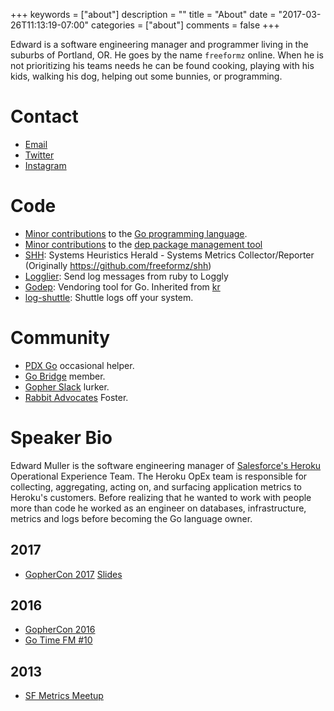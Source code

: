 +++
keywords = ["about"]
description = ""
title = "About"
date = "2017-03-26T11:13:19-07:00"
categories = ["about"]
comments = false
+++

Edward is a software engineering manager and programmer living in the suburbs of Portland, OR. He goes by the name `freeformz` online. When he is not prioritizing his teams needs he can be found cooking, playing with his kids, walking his dog, helping out some bunnies, or programming.

# Contact

* [Email](mailto:edwardam@interlix.com)
* [Twitter](https://twitter.com/freeformz)
* [Instagram](https://www.instagram.com/freeformz/)

# Code

* [Minor contributions](https://github.com/golang/go/commits?author=freeformz) to the [Go programming language](https://github.com/golang/go/blob/4b50c81356b7e36ae1de1651eb3f5fb9df3211dd/CONTRIBUTORS#L370).
* [Minor contributions](https://github.com/golang/dep/commits?author=freeformz) to the [dep package management tool](https://github.com/golang/dep)
* [SHH](https://github.com/heroku/shh): Systems Heuristics Herald - Systems Metrics Collector/Reporter (Originally https://github.com/freeformz/shh)
* [Logglier](https://github.com/freeformz/logglier): Send log messages from ruby to Loggly
* [Godep](https://github.com/tools/godep): Vendoring tool for Go. Inherited from [kr](https://github.com/kr)
* [log-shuttle](https://github.com/heroku/log-shuttle): Shuttle logs off your system.

# Community

* [PDX Go](https://www.meetup.com/PDX-Go/) occasional helper.
* [Go Bridge](https://golangbridge.org/) member.
* [Gopher Slack](https://invite.slack.golangbridge.org/) lurker.
* [Rabbit Advocates](http://www.rabbitadvocates.org/) Foster.

# Speaker Bio

Edward Muller is the software engineering manager of [Salesforce's Heroku](https://heroku.com) Operational Experience Team. The Heroku OpEx team is responsible for collecting, aggregating, acting on, and surfacing application metrics to Heroku's customers. Before realizing that he wanted to work with people more than code he worked as an engineer on databases, infrastructure, metrics and logs before becoming the Go language owner.

## 2017

* [GopherCon 2017](http://bit.ly/GoAntiPatterns2017Video) [Slides](https://bit.ly/GoAntiPatterns2017)

## 2016

* [GopherCon 2016](https://www.youtube.com/watch?v=VjnVjGRUDro)
* [Go Time FM #10](https://changelog.com/gotime/10)

## 2013

* [SF Metrics Meetup](http://blog.librato.com/posts/2013/3/29/sf-metrics-meetup-system-heuristics-herald-and-seeing-the-forest-for-the-trees)

